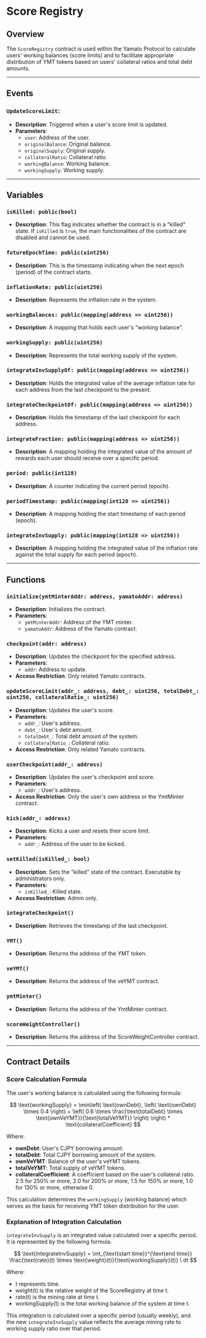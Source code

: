 # Score Registry

## Overview

The `ScoreRegistry` contract is used within the Yamato Protocol to calculate users' working balances (score limits) and to facilitate appropriate distribution of YMT tokens based on users' collateral ratios and total debt amounts.

---

## Events

### `UpdateScoreLimit`:

- **Description**: Triggered when a user's score limit is updated.
- **Parameters**:
  - `user`: Address of the user.
  - `originalBalance`: Original balance.
  - `originalSupply`: Original supply.
  - `collateralRatio`: Collateral ratio.
  - `workingBalance`: Working balance.
  - `workingSupply`: Working supply.

---

## Variables

### `isKilled: public(bool)`

- **Description**: This flag indicates whether the contract is in a "killed" state. If `isKilled` is `true`, the main functionalities of the contract are disabled and cannot be used.

### `futureEpochTime: public(uint256)`

- **Description**: This is the timestamp indicating when the next epoch (period) of the contract starts.

### `inflationRate: public(uint256)`

- **Description**: Represents the inflation rate in the system.

### `workingBalances: public(mapping(address => uint256))`

- **Description**: A mapping that holds each user's "working balance".

### `workingSupply: public(uint256)`

- **Description**: Represents the total working supply of the system.

### `integrateInvSupplyOf: public(mapping(address => uint256))`

- **Description**: Holds the integrated value of the average inflation rate for each address from the last checkpoint to the present.

### `integrateCheckpointOf: public(mapping(address => uint256))`

- **Description**: Holds the timestamp of the last checkpoint for each address.

### `integrateFraction: public(mapping(address => uint256))`

- **Description**: A mapping holding the integrated value of the amount of rewards each user should receive over a specific period.

### `period: public(int128)`

- **Description**: A counter indicating the current period (epoch).

### `periodTimestamp: public(mapping(int128 => uint256))`

- **Description**: A mapping holding the start timestamp of each period (epoch).

### `integrateInvSupply: public(mapping(int128 => uint256))`

- **Description**: A mapping holding the integrated value of the inflation rate against the total supply for each period (epoch).

---

## Functions

### `initialize(ymtMinterAddr: address, yamatoAddr: address)`

- **Description**: Initializes the contract.
- **Parameters**:
  - `ymtMinterAddr`: Address of the YMT minter.
  - `yamatoAddr`: Address of the Yamato contract.

### `checkpoint(addr: address)`

- **Description**: Updates the checkpoint for the specified address.
- **Parameters**:
  - `addr`: Address to update.
- **Access Restriction**: Only related Yamato contracts.

### `updateScoreLimit(addr_: address, debt_: uint256, totalDebt_: uint256, collateralRatio_: uint256)`

- **Description**: Updates the user's score.
- **Parameters**:
  - `addr_`: User's address.
  - `debt_`: User's debt amount.
  - `totalDebt_`: Total debt amount of the system.
  - `collateralRatio_`: Collateral ratio.
- **Access Restriction**: Only related Yamato contracts.

### `userCheckpoint(addr_: address)`

- **Description**: Updates the user's checkpoint and score.
- **Parameters**:
  - `addr_`: User's address.
- **Access Restriction**: Only the user's own address or the YmtMinter contract.

### `kick(addr_: address)`

- **Description**: Kicks a user and resets their score limit.
- **Parameters**:
  - `addr_`: Address of the user to be kicked.

### `setKilled(isKilled_: bool)`

- **Description**: Sets the "killed" state of the contract. Executable by administrators only.
- **Parameters**:
  - `isKilled_`: Killed state.
- **Access Restriction**: Admin only.

### `integrateCheckpoint()`

- **Description**: Retrieves the timestamp of the last checkpoint.

### `YMT()`

- **Description**: Returns the address of the YMT token.

### `veYMT()`

- **Description**: Returns the address of the veYMT contract.

### `ymtMinter()`

- **Description**: Returns the address of the YmtMinter contract.

### `scoreWeightController()`

- **Description**: Returns the address of the ScoreWeightController contract.

---

## Contract Details

### Score Calculation Formula

The user's working balance is calculated using the following formula:

$$
\text{workingSupply} = \min\left( \text{ownDebt}, \left( \text{ownDebt} \times 0.4 \right) + \left( 0.6 \times \frac{\text{totalDebt} \times \text{ownVeYMT}}{\text{totalVeYMT}} \right) \right) * \text{collateralCoefficient}
$$

Where:

- **ownDebt**: User's CJPY borrowing amount.
- **totalDebt**: Total CJPY borrowing amount of the system.
- **ownVeYMT**: Balance of the user's veYMT tokens.
- **totalVeYMT**: Total supply of veYMT tokens.
- **collateralCoefficient**: A coefficient based on the user's collateral ratio. 2.5 for 250% or more, 2.0 for 200% or more, 1.5 for 150% or more, 1.0 for 130% or more, otherwise 0.

This calculation determines the `workingSupply` (working balance) which serves as the basis for receiving YMT token distribution for the user.

### Explanation of Integration Calculation

`integrateInvSupply` is an integrated value calculated over a specific period. It is represented by the following formula:

$$ \text{integrateInvSupply} = \int_{\text{start time}}^{\text{end time}} \frac{\text{rate}(t) \times \text{weight}(t)}{\text{workingSupply}(t)} \ dt $$

Where:

- t represents time.
- weight(t) is the relative weight of the ScoreRegistry at time t.
- rate(t) is the mining rate at time t.
- workingSupply(t) is the total working balance of the system at time t.

This integration is calculated over a specific period (usually weekly), and the new `integrateInvSupply` value reflects the average mining rate to working supply ratio over that period.
